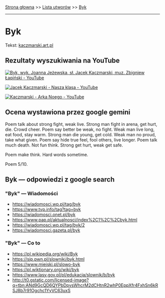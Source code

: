 [Strona głowna](../index.md) >> [Lista utworów](../list.md) >> [Byk](84.md)

---

# Byk

Tekst: [kaczmarski.art.pl](https://www.kaczmarski.art.pl/tworczosc/wiersze/byk/)

## Rezultaty wyszukiwania na YouTube

[![Byk, wyk. Joanna Jeżewska, sł. Jacek Kaczmarski, muz. Zbigniew Łapiński - YouTube](http://img.youtube.com/vi/fkGf5b_rCSs/0.jpg)](https://www.youtube.com/watch?v=fkGf5b_rCSs "Byk, wyk. Joanna Jeżewska, sł. Jacek Kaczmarski, muz. Zbigniew Łapiński - YouTube")

[![Jacek Kaczmarski - Nasza klasa - YouTube](http://img.youtube.com/vi/NTNcxGVgn9I/0.jpg)](https://www.youtube.com/watch?v=NTNcxGVgn9I "Jacek Kaczmarski - Nasza klasa - YouTube")

[![Kaczmarski - Arka Noego - YouTube](http://img.youtube.com/vi/GzxeaC896mU/0.jpg)](https://www.youtube.com/watch?v=GzxeaC896mU "Kaczmarski - Arka Noego - YouTube")

## Ocena wystawiona przez google gemini

Poem talk about strong fight, weak live. Strong man fight in arena, get hurt, die. Crowd cheer. Poem say better be weak, no fight. Weak man live long, eat food, stay warm. Strong man die young, get cold. Weak man no proud, take what given. Poem say hide true feel, fool others, live longer. Poem talk much death. Not fun think. Strong get hurt, weak get safe.

Poem make think. Hard words sometime. 

Poem 5/10.


## Byk — odpowiedzi z google search

### "Byk" — Wiadomości

 - <https://wiadomosci.wp.pl/tag/byk>
 - <https://www.tvp.info/tag?tag=byk>
 - <https://wiadomosci.onet.pl/byk>
 - <https://www.pap.pl/aktualnosci/index%2C1%2C%2Cbyk.html>
 - <https://wiadomosci.wp.pl/tag/byk/2>
 - <https://wiadomosci.gazeta.pl/byk>

### "Byk" — Co to

 - <https://pl.wikipedia.org/wiki/Byk>
 - <https://sjp.pwn.pl/slowniki/byk.html>
 - <https://www.miejski.pl/slowo-byk>
 - <https://pl.wiktionary.org/wiki/byk>
 - <https://www.lasy.gov.pl/pl/edukacja/slownik/b/byk>
 - <http://t0.gstatic.com/licensed-image?q=tbn:ANd9GcQD6QYPbDpvsWhcrM2dCHtnR2whP0EppXfr4FxhSn6kRSJ8b7r91Ogchc1YyVC63uxS>

